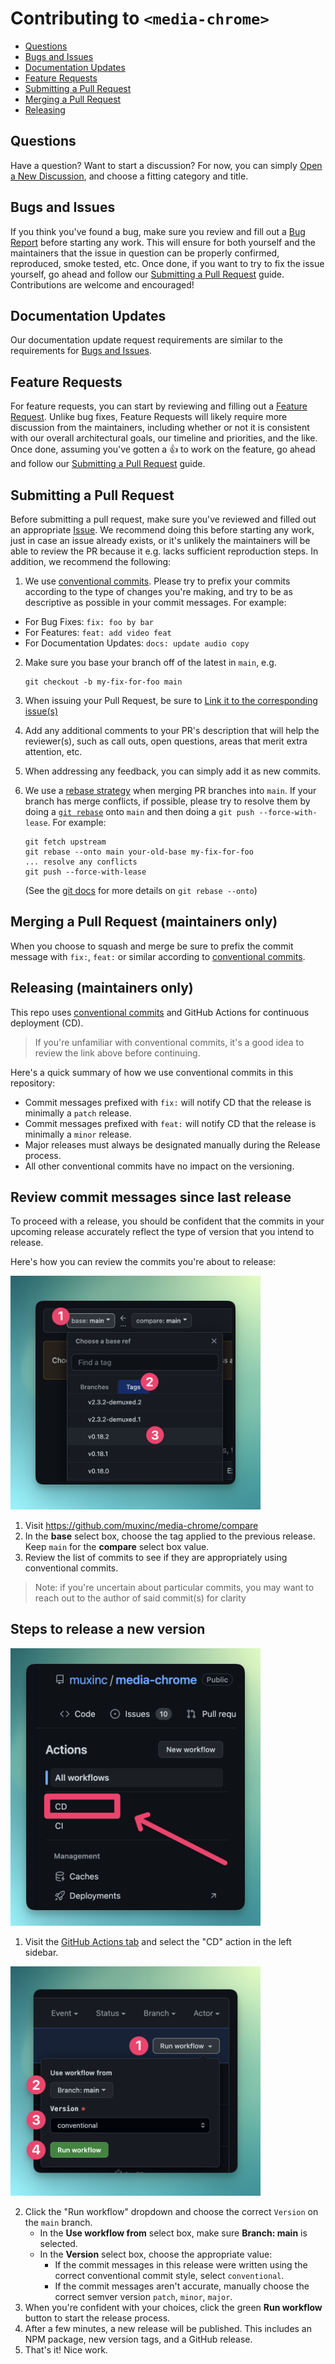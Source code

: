 # Contributing to `<media-chrome>`

- [Questions](#questions)
- [Bugs and Issues](#issues)
- [Documentation Updates](#documentation)
- [Feature Requests](#features)
- [Submitting a Pull Request](#pull-requests)
- [Merging a Pull Request](#merging)
- [Releasing](#releasing)

## <a name="questions">Questions</a>

Have a question? Want to start a discussion? For now, you can simply [Open a New Discussion](https://github.com/muxinc/media-chrome/discussions/new), and choose a fitting category and title.

## <a name="issues">Bugs and Issues</a>

If you think you've found a bug, make sure you review and fill out a [Bug Report](https://github.com/muxinc/media-chrome/issues/new/choose) before starting any work. This will ensure for both yourself and the maintainers that the issue in question can be properly confirmed, reproduced, smoke tested, etc. Once done, if you want to try to fix the issue yourself, go ahead and follow our [Submitting a Pull Request](#pull-requests) guide. Contributions are welcome and encouraged!

## <a name="documentation">Documentation Updates</a>

Our documentation update request requirements are similar to the requirements for [Bugs and Issues](#issues).

## <a name="features">Feature Requests</a>

For feature requests, you can start by reviewing and filling out a [Feature Request](https://github.com/muxinc/media-chrome/discussions/new). Unlike bug fixes, Feature Requests will likely require more discussion from the maintainers, including whether or not it is consistent with our overall architectural goals, our timeline and priorities, and the like. Once done, assuming you've gotten a 👍 to work on the feature, go ahead and follow our [Submitting a Pull Request](#pull-requests) guide.

## <a name="pull-requests">Submitting a Pull Request</a>

Before submitting a pull request, make sure you've reviewed and filled out an appropriate [Issue](https://github.com/muxinc/media-chrome/issues/new/choose). We recommend doing this before starting any work, just in case an issue already exists, or it's unlikely the maintainers will be able to review the PR because it e.g. lacks sufficient reproduction steps. In addition, we recommend the following:

1. We use [conventional commits](https://www.conventionalcommits.org/en/v1.0.0/). Please try to prefix your commits according to the type of changes you're making, and try to be as descriptive as possible in your commit messages. For example:

- For Bug Fixes: `fix: foo by bar`
- For Features: `feat: add video feat`
- For Documentation Updates: `docs: update audio copy`

2. Make sure you base your branch off of the latest in `main`, e.g.

   ```shell
   git checkout -b my-fix-for-foo main
   ```

3. When issuing your Pull Request, be sure to [Link it to the corresponding issue(s)](https://docs.github.com/en/issues/tracking-your-work-with-issues/linking-a-pull-request-to-an-issue#linking-a-pull-request-to-an-issue-using-a-keyword)

4. Add any additional comments to your PR's description that will help the reviewer(s), such as call outs, open questions, areas that merit extra attention, etc.

5. When addressing any feedback, you can simply add it as new commits.

6. We use a [rebase strategy](https://docs.github.com/en/repositories/configuring-branches-and-merges-in-your-repository/configuring-pull-request-merges/configuring-commit-rebasing-for-pull-requests) when merging PR branches into `main`. If your branch has merge conflicts, if possible, please try to resolve them by doing a [`git rebase`](https://git-scm.com/docs/git-rebase) onto `main` and then doing a `git push --force-with-lease`. For example:

   ```shell
   git fetch upstream
   git rebase --onto main your-old-base my-fix-for-foo
   ... resolve any conflicts
   git push --force-with-lease
   ```

   (See the [git docs](https://git-scm.com/docs/git-rebase) for more details on `git rebase --onto`)

## <a name="merging">Merging a Pull Request (maintainers only)</a>

When you choose to squash and merge be sure to prefix the commit message
with `fix:`, `feat:` or similar according to 
[conventional commits](https://www.conventionalcommits.org/en/v1.0.0/).

## <a name="releasing">Releasing (maintainers only)</a>

This repo uses [conventional commits](https://www.conventionalcommits.org/en/v1.0.0/)
and GitHub Actions for continuous deployment (CD).

> If you're unfamiliar with conventional commits, it's a good idea to review the link above before continuing.

Here's a quick summary of how we use conventional commits in this repository:

- Commit messages prefixed with `fix:` will notify CD that the release is minimally a `patch` release.
- Commit messages prefixed with `feat:` will notify CD that the release is minimally a `minor` release.
- Major releases must always be designated manually during the Release process.
- All other conventional commits have no impact on the versioning.

## Review commit messages since last release
To proceed with a release, you should be confident that the commits in your upcoming release accurately reflect the type of version that you intend to release.

Here's how you can review the commits you're about to release:

<img src="assets/3-compare-tags.png" alt="A screenshot showing how to compare tags on GitHub" width="400">

1. Visit https://github.com/muxinc/media-chrome/compare
2. In the **base** select box, choose the tag applied to the previous release. Keep `main` for the **compare** select box value.
3. Review the list of commits to see if they are appropriately using conventional commits.

> Note: if you're uncertain about particular commits, you may want to reach out to the author of said commit(s) for clarity

## Steps to release a new version

<img src="assets/1-cd-tab.png" alt="A screenshot showing the available actions to run on GitHub" width="400">

1. Visit the [GitHub Actions tab](https://github.com/muxinc/media-chrome/actions) and 
select the "CD" action in the left sidebar.

<img src="assets/2-run-workflow.png" alt="A screenshot showing the form used to initiate the CD workflow." width="400">

2. Click the "Run workflow" dropdown and choose the correct `Version` on the `main` branch.
   - In the **Use workflow from** select box, make sure **Branch: main** is selected.
   - In the **Version** select box, choose the appropriate value:
      - If the commit messages in this release were written using the correct conventional commit style, select `conventional`.  
      - If the commit messages aren't accurate, manually choose the correct semver version `patch`, `minor`, `major`.
3. When you're confident with your choices, click the green **Run workflow** button to start the release process.
4. After a few minutes, a new release will be published. This includes an NPM package, new version tags, and a GitHub release.
5. That's it! Nice work.
